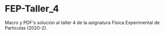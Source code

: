 # FEP-Taller_4
Macro y PDF's solución al taller 4 de la asignatura Física Experimental de Partículas (2020-2).
